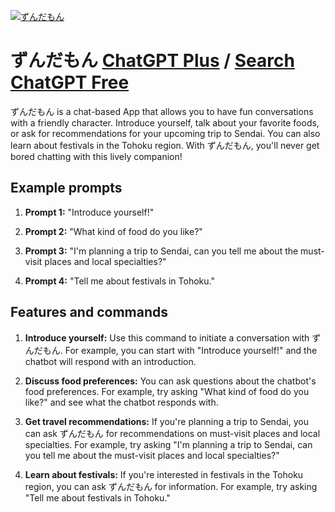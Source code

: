 
[![ずんだもん](https://files.oaiusercontent.com/file-58ToCl6qB1Yg0yRDqRGUsEkz?se=2123-10-18T03%3A19%3A27Z&sp=r&sv=2021-08-06&sr=b&rscc=max-age%3D31536000%2C%20immutable&rscd=attachment%3B%20filename%3D67cc655e-ff6f-458e-b30d-6832f2bc5b1c.png&sig=z2sMRo3S6trfJz3oVUQ3FgwpBmZ11SbGmWAR83rvthg%3D)](https://chat.openai.com/g/g-8iaxD1xoE-zundamon)

# ずんだもん [ChatGPT Plus](https://chat.openai.com/g/g-8iaxD1xoE-zundamon) / [Search ChatGPT Free](https://gptcall.net/index.html#/?search=%E3%81%9A%E3%82%93%E3%81%A0%E3%82%82%E3%82%93)

ずんだもん is a chat-based App that allows you to have fun conversations with a friendly character. Introduce yourself, talk about your favorite foods, or ask for recommendations for your upcoming trip to Sendai. You can also learn about festivals in the Tohoku region. With ずんだもん, you'll never get bored chatting with this lively companion!

## Example prompts

1. **Prompt 1:** "Introduce yourself!"

2. **Prompt 2:** "What kind of food do you like?"

3. **Prompt 3:** "I'm planning a trip to Sendai, can you tell me about the must-visit places and local specialties?"

4. **Prompt 4:** "Tell me about festivals in Tohoku."

## Features and commands

1. **Introduce yourself:** Use this command to initiate a conversation with ずんだもん. For example, you can start with "Introduce yourself!" and the chatbot will respond with an introduction.

2. **Discuss food preferences:** You can ask questions about the chatbot's food preferences. For example, try asking "What kind of food do you like?" and see what the chatbot responds with.

3. **Get travel recommendations:** If you're planning a trip to Sendai, you can ask ずんだもん for recommendations on must-visit places and local specialties. For example, try asking "I'm planning a trip to Sendai, can you tell me about the must-visit places and local specialties?"

4. **Learn about festivals:** If you're interested in festivals in the Tohoku region, you can ask ずんだもん for information. For example, try asking "Tell me about festivals in Tohoku."


